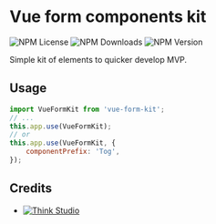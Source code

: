 # Vue form components kit

![NPM License](https://img.shields.io/npm/l/vue-form-kit)
![NPM Downloads](https://img.shields.io/npm/dt/vue-form-kit)
![NPM Version](https://img.shields.io/npm/v/vue-form-kit)

Simple kit of elements to quicker develop MVP.

## Usage

```js
import VueFormKit from 'vue-form-kit';
// ...
this.app.use(VueFormKit);
// or
this.app.use(VueFormKit, {
    componentPrefix: 'Tog',
});
```

## Credits

- [![Think Studio](https://yaroslawww.github.io/images/sponsors/packages/logo-think-studio.png)](https://think.studio/)

